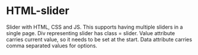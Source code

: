 # HTML-slider
Slider with HTML, CSS and JS. This supports having multiple sliders in a single page. Div representing slider has class = slider. Value attribute carries current value, so it needs to be set at the start. Data attribute carries comma separated values for options.
